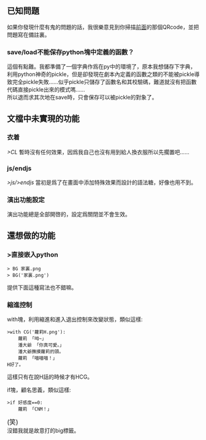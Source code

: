 ## 已知問題

如果你發現什麼有鬼的問題的話，我很樂意見到你掃描[前面](../../主頁/#_5)的那個QRcode，並把問題寫在備註裏。

### save/load不能保存python塊中定義的函數？

這個有點難。我都準備了一個字典作爲在py中的環境了，原本我想儲存下字典，利用python神奇的pickle，但是卻發現在劇本內定義的函數之類的不能被pickle導致完全pickle失敗……似乎pickle只儲存了函數名和其校驗碼，難道就沒有把函數代碼直接pickle出來的模式嗎……   
所以退而求其次地在save時，只會保存可以被pickle的對象了。

## 文檔中未實現的功能

### 衣着
*>CL* 暫時沒有任何效果，因爲我自己也沒有用到給人換衣服所以先擱置吧……

### js/endjs
*>js/>endjs* 當初是爲了在畫面中添加特殊效果而設計的語法糖，好像也用不到。

### 演出功能設定
演出功能總是全部開啓的，設定爲關閉並不會生效。

## 還想做的功能

### >直接嵌入python

    > BG 家裏.png
    > BG('家裏.png')
 
提供下面這種寫法也不錯嘛。

### 縮進控制
with塊，利用縮進和進入退出控制來改變狀態，類似這樣: 

    >with CG('蘿莉H.png'):
        蘿莉 「呣~」
        潘大爺 「你真可愛。」
        潘大爺撫摸蘿莉的頭。
        蘿莉 「喵喵喵！」
    H好了。

這樣只有在說H話的時候才有HCG。

if塊，顧名思義，類似這樣: 
    
    >if 好感度==0:
        蘿莉 「CNM！」

<big>(笑)</big>   
沒錯我就是故意打的big標籤。

